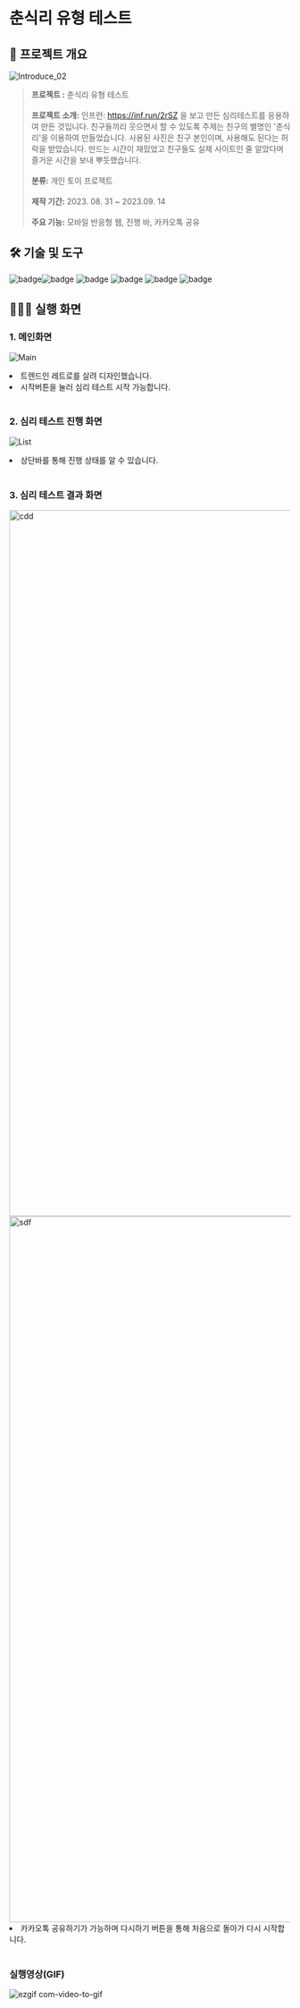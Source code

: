 # 춘식리 유형 테스트

## 📝 프로젝트 개요
![Introduce_02](https://github.com/bolisnsk/choonsik-test/assets/50792699/4807a25c-02a3-4b73-aeb3-49a9b17c64d6)
> **프로젝트 :** 춘식리 유형 테스트 <br/><br/>
**프로젝트 소개:** 인프런: https://inf.run/2rSZ 을 보고 만든 심리테스트를 응용하여 만든 것입니다. 
친구들끼리 웃으면서 할 수 있도록 주제는 친구의 별명인 '춘식리'을 이용하여 만들었습니다.
사용된 사진은 친구 본인이며, 사용해도 된다는 허락을 받았습니다.
만드는 시간이 재밌었고 친구들도 실제 사이트인 줄 알았다며 즐거운 시간을 보내 뿌듯했습니다.<br/><br/>
**분류:** 개인 토이 프로젝트  <br/><br/>
**제작 기간:**  2023. 08. 31 ~ 2023.09. 14<br/><br/>
**주요 기능:** 모바일 반응형 웹, 진행 바, 카카오톡 공유<br/>

## 🛠 기술 및 도구
![badge](https://img.shields.io/badge/HTML-1572B6?style=for-the-badge&logo=html&logoColor=white)![badge](https://img.shields.io/badge/CSS3-1572B6?style=for-the-badge&logo=css3&logoColor=white) ![badge](https://img.shields.io/badge/JavaScript-1572B6?style=for-the-badge&logo=javascript&logoColor=white) ![badge](https://img.shields.io/badge/Adobe%20Photoshop-31A8FF?style=for-the-badge&logo=Adobe%20Photoshop&logoColor=black) ![badge](https://img.shields.io/badge/GitHub-100000?style=for-the-badge&logo=github&logoColor=white) ![badge](https://img.shields.io/badge/Bootstrap-1572B6?style=for-the-badge&logo=Bootstrap&logoColor=white)
<br/>
## 👨🏻‍💻 실행 화면
### 1. 메인화면
![Main](https://github.com/bolisnsk/choonsik-test/assets/50792699/4807a25c-02a3-4b73-aeb3-49a9b17c64d6)
<li> 트렌드인 레트로를 살려 디자인했습니다. </li>
<li> 시작버튼을 눌러 심리 테스트 시작 가능합니다. </li> <br/>

### 2. 심리 테스트 진행 화면
![List](https://github.com/bolisnsk/choonsik-test/assets/50792699/e7bd021f-a847-4090-a8f3-9f0b9ef9659b)
<li> 상단바를 통해 진행 상태를 알 수 있습니다. </li> <br/>

### 3. 심리 테스트 결과 화면
<img width="1263" alt="cdd" src="https://github.com/bolisnsk/choonsik-test/assets/50792699/581a025e-05d1-4b68-ab6e-6a733b817271">
<img width="1263" alt="sdf" src="https://github.com/bolisnsk/choonsik-test/assets/50792699/5f7eeb0f-ccbe-41a5-afa1-df123693df10">
<li> 카카오톡 공유하기가 가능하며 다시하기 버튼을 통해 처음으로 돌아가 다시 시작합니다. </li> <br/>

### 실행영상(GIF)
![ezgif com-video-to-gif](https://github.com/bolisnsk/choonsik-test/assets/50792699/b558440a-94f0-4766-b6ff-662c4a9be6bb)

